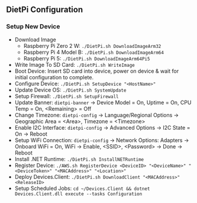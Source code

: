 ## DietPi Configuration

### Setup New Device
- Download Image
  - Raspberry Pi Zero 2 W: `./DietPi.sh DownloadImageArm32`
  - Raspberry Pi 4 Model B: `./DietPi.sh DownloadImageArm64`
  - Raspberry Pi 5: `./DietPi.sh DownloadImageArm64Pi5`
- Write Image To SD Card: `./DietPi.sh WriteImage`
- Boot Device: Insert SD card into device, power on device & wait for initial configuration to complete.
- Configure Device: `./DietPi.sh SetupDevice "<HostName>"`
- Update Device OS: `./DietPi.sh SystemUpdate`
- Setup Firewall: `./DietPi.sh SetupFirewall`
- Update Banner: `dietpi-banner` -> Device Model = On, Uptime = On, CPU Temp = On, \<Remaining> = Off
- Change Timezone: `dietpi-config` -> Language/Regional Options -> Geographic Area = \<Area>, Timezone = \<Timezone>
- Enable I2C Interface: `dietpi-config` -> Advanced Options -> I2C State = On -> Reboot
- Setup WiFi Connection: `dietpi-config` -> Network Options: Adapters -> Onboard WiFi = On, WiFi -> Enable, \<SSID>, \<Password> -> Done -> Reboot
- Install .NET Runtime: `./DietPi.sh InstallNETRuntime`
- Register Device: `./AWS.sh RegisterDevice <DeviceID> "<DeviceName>" "<DeviceToken>" "<MACAddress>" "<Location>"`
- Deploy Devices.Client: `./DietPi.sh DownloadClient "<MACAddress>" <ReleaseID>`
- Setup Scheduled Jobs: `cd ~/Devices.Client && dotnet Devices.Client.dll execute --tasks Configuration`